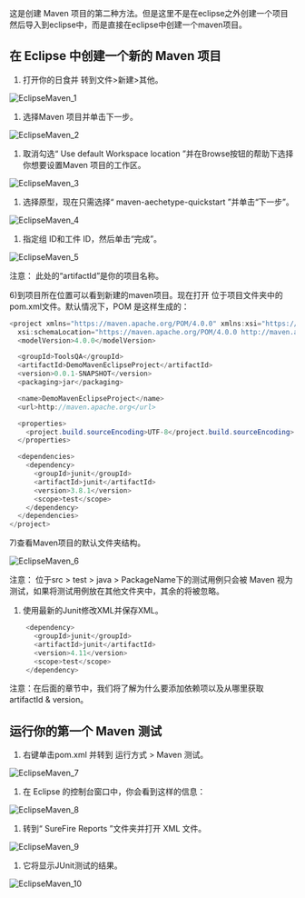 这是创建 Maven 项目的第二种方法。但是这里不是在eclipse之外创建一个项目然后导入到eclipse中，而是直接在eclipse中创建一个maven项目。

## 在 Eclipse 中创建一个新的 Maven 项目

1.  打开你的日食并 转到文件>新建>其他。

![EclipseMaven_1](https://www.toolsqa.com/gallery/Maven/1.EclipseMaven_1.png)

1.  选择Maven 项目并单击下一步。

![EclipseMaven_2](https://www.toolsqa.com/gallery/Maven/2.EclipseMaven_2.png)

1.  取消勾选“ Use default Workspace location ”并在Browse按钮的帮助下选择你想要设置Maven 项目的工作区。

![EclipseMaven_3](https://www.toolsqa.com/gallery/Maven/3.EclipseMaven_3.png)

1.  选择原型，现在只需选择“ maven-aechetype-quickstart ”并单击“下一步”。

![EclipseMaven_4](https://www.toolsqa.com/gallery/Maven/4.EclipseMaven_4.png)

1.  指定组 ID和工件 ID，然后单击“完成”。

![EclipseMaven_5](https://www.toolsqa.com/gallery/Maven/5.EclipseMaven_5.png)

注意： 此处的“artifactId”是你的项目名称。

6)到项目所在位置可以看到新建的maven项目。现在打开 位于项目文件夹中的pom.xml文件。默认情况下，POM 是这样生成的：

```java
<project xmlns="https://maven.apache.org/POM/4.0.0" xmlns:xsi="https://www.w3.org/2001/XMLSchema-instance"
  xsi:schemaLocation="https://maven.apache.org/POM/4.0.0 http://maven.apache.org/xsd/maven-4.0.0.xsd">
  <modelVersion>4.0.0</modelVersion>

  <groupId>ToolsQA</groupId>
  <artifactId>DemoMavenEclipseProject</artifactId>
  <version>0.0.1-SNAPSHOT</version>
  <packaging>jar</packaging>

  <name>DemoMavenEclipseProject</name>
  <url>http://maven.apache.org</url>

  <properties>
    <project.build.sourceEncoding>UTF-8</project.build.sourceEncoding>
  </properties>

  <dependencies>
    <dependency>
      <groupId>junit</groupId>
      <artifactId>junit</artifactId>
      <version>3.8.1</version>
      <scope>test</scope>
    </dependency>
  </dependencies>
</project>
```

7)查看Maven项目的默认文件夹结构。

![EclipseMaven_6](https://www.toolsqa.com/gallery/Maven/6.EclipseMaven_6.png)

注意： 位于src > test > java > PackageName下的测试用例只会被 Maven 视为测试，如果将测试用例放在其他文件夹中，其余的将被忽略。

1.  使用最新的Junit修改XML并保存XML。

```java
    <dependency>
      <groupId>junit</groupId>
      <artifactId>junit</artifactId>
      <version>4.11</version>
      <scope>test</scope>
    </dependency>
```

注意：在后面的章节中，我们将了解为什么要添加依赖项以及从哪里获取 artifactId & version。

## 运行你的第一个 Maven 测试

1.  右键单击pom.xml 并转到 运行方式 > Maven 测试。

![EclipseMaven_7](https://www.toolsqa.com/gallery/Maven/7.EclipseMaven_7.png)

1.  在 Eclipse 的控制台窗口中，你会看到这样的信息：

![EclipseMaven_8](https://www.toolsqa.com/gallery/Maven/8.EclipseMaven_8.png)

1.  转到“ SureFire Reports ”文件夹并打开 XML 文件。

![EclipseMaven_9](https://www.toolsqa.com/gallery/Maven/9.EclipseMaven_9.png)

1.  它将显示JUnit测试的结果。

![EclipseMaven_10](https://www.toolsqa.com/gallery/Maven/10.EclipseMaven_10.png)